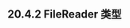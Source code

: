## 20.4.2 FileReader 类型

<code src="./index.tsx"  hideActions='["CSB"]'  title='官方demo' description='[demo地址](https://codesandbox.io/s/20-4-2-filereaderlei-xing-tlecp1)'></code>
